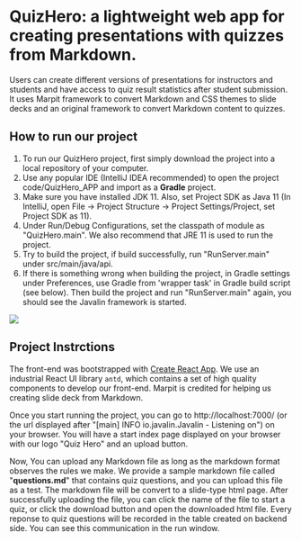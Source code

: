 # QuizHero: a lightweight web app for creating  presentations with quizzes from Markdown.

Users can create different versions of presentations for instructors and students and have access to quiz result statistics after student submission. It uses Marpit framework to convert Markdown and CSS themes to slide decks and an original framework to convert Markdown content to quizzes. 

## How to run our project

1. To run our QuizHero project, first simply download the project into a local repository of your computer.
2. Use any popular IDE (IntelliJ IDEA recommended) to open the project code/QuizHero_APP and import as a **Gradle** project.
3. Make sure you have installed JDK 11. Also, set Project SDK as Java 11 (In IntelliJ, open File -> Project Structure -> Project Settings/Project, set Project SDK as 11). 
4. Under Run/Debug Configurations, set the classpath of module as "QuizHero.main". We also recommend that JRE 11 is used to run the project.
5. Try to build the project, if build successfully, run "RunServer.main" under src/main/java/api. 
6. If there is something wrong when building the project, in Gradle settings under Preferences, use Gradle from 'wrapper task' in Gradle build script (see below). Then build the project and run "RunServer.main" again, you should see the Javalin framework is started.

![](https://github.com/jhu-oose/2020-spring-group-QuizHero/blob/master/docs/configuration.jpg)

## Project Instrctions

The front-end was bootstrapped with [Create React App](https://github.com/facebook/create-react-app). We use an industrial React UI library `antd`, which contains a set of high quality components to develop our front-end. Marpit is credited for helping us creating slide deck from Markdown. 

Once you start running the project, you can go to http://localhost:7000/ (or the url displayed after "[main] INFO io.javalin.Javalin - Listening on") on your browser. You will have a start index page displayed on your browser with our logo "Quiz Hero" and an upload button. 

Now, You can upload any Markdown file as long as the markdown format observes the rules we make. We provide a sample markdown file called "**questions.md**" that contains quiz questions, and you can upload this file as a test. The markdown file will be convert to a slide-type html page. After successfully uploading the file, you can click the name of the file to start a quiz, or click the download button and open the downloaded html file. Every reponse to quiz questions will be recorded in the table created on backend side. You can see this communication in the run window.
